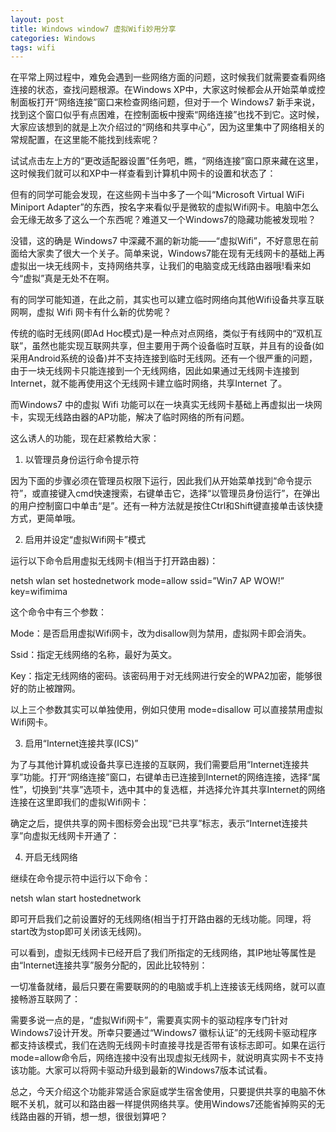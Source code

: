 ```yaml
---
layout: post
title: Windows window7 虚拟Wifi妙用分享
categories: Windows
tags: wifi
---
```


在平常上网过程中，难免会遇到一些网络方面的问题，这时候我们就需要查看网络连接的状态，查找问题根源。在Windows XP中，大家这时候都会从开始菜单或控制面板打开“网络连接”窗口来检查网络问题，但对于一个 Windows7 新手来说，找到这个窗口似乎有点困难，在控制面板中搜索“网络连接”也找不到它。这时候，大家应该想到的就是上次介绍过的“网络和共享中心”，因为这里集中了网络相关的常规配置，在这里能不能找到线索呢？

试试点击左上方的“更改适配器设置”任务吧，瞧，“网络连接”窗口原来藏在这里，这时候我们就可以和XP中一样查看到计算机中网卡的设置和状态了：

但有的同学可能会发现，在这些网卡当中多了一个叫“Microsoft Virtual WiFi Miniport Adapter”的东西，按名字来看似乎是微软的虚拟Wifi网卡。电脑中怎么会无缘无故多了这么一个东西呢？难道又一个Windows7的隐藏功能被发现啦？

没错，这的确是 Windows7 中深藏不漏的新功能——“虚拟Wifi”，不好意思在前面给大家卖了很大一个关子。简单来说，Windows7能在现有无线网卡的基础上再虚拟出一块无线网卡，支持网络共享，让我们的电脑变成无线路由器哦!看来如今“虚拟”真是无处不在啊。

有的同学可能知道，在此之前，其实也可以建立临时网络向其他Wifi设备共享互联网啊，虚拟 Wifi 网卡有什么新的优势呢？

传统的临时无线网(即Ad Hoc模式)是一种点对点网络，类似于有线网中的“双机互联”，虽然也能实现互联网共享，但主要用于两个设备临时互联，并且有的设备(如采用Android系统的设备)并不支持连接到临时无线网。还有一个很严重的问题，由于一块无线网卡只能连接到一个无线网络，因此如果通过无线网卡连接到 Internet，就不能再使用这个无线网卡建立临时网络，共享Internet 了。

而Windows7 中的虚拟 Wifi 功能可以在一块真实无线网卡基础上再虚拟出一块网卡，实现无线路由器的AP功能，解决了临时网络的所有问题。

这么诱人的功能，现在赶紧教给大家：

1. 以管理员身份运行命令提示符

因为下面的步骤必须在管理员权限下运行，因此我们从开始菜单找到“命令提示符”，或直接键入cmd快速搜索，右键单击它，选择“以管理员身份运行”，在弹出的用户控制窗口中单击“是”。还有一种方法就是按住Ctrl和Shift键直接单击该快捷方式，更简单哦。

2. 启用并设定“虚拟Wifi网卡”模式

运行以下命令启用虚拟无线网卡(相当于打开路由器)：

netsh wlan set hostednetwork mode=allow ssid=”Win7 AP WOW!” key=wifimima

这个命令中有三个参数：

Mode：是否启用虚拟Wifi网卡，改为disallow则为禁用，虚拟网卡即会消失。

Ssid：指定无线网络的名称，最好为英文。

Key：指定无线网络的密码。该密码用于对无线网进行安全的WPA2加密，能够很好的防止被蹭网。

以上三个参数其实可以单独使用，例如只使用 mode=disallow 可以直接禁用虚拟Wifi网卡。

3. 启用“Internet连接共享(ICS)”

为了与其他计算机或设备共享已连接的互联网，我们需要启用“Internet连接共享”功能。打开“网络连接”窗口，右键单击已连接到Internet的网络连接，选择“属性”，切换到“共享”选项卡，选中其中的复选框，并选择允许其共享Internet的网络连接在这里即我们的虚拟Wifi网卡：

确定之后，提供共享的网卡图标旁会出现“已共享”标志，表示“Internet连接共享”向虚拟无线网卡开通了：

4. 开启无线网络

继续在命令提示符中运行以下命令：

netsh wlan start hostednetwork

即可开启我们之前设置好的无线网络(相当于打开路由器的无线功能。同理，将start改为stop即可关闭该无线网)。

可以看到，虚拟无线网卡已经开启了我们所指定的无线网络，其IP地址等属性是由“Internet连接共享”服务分配的，因此比较特别：

一切准备就绪，最后只要在需要联网的的电脑或手机上连接该无线网络，就可以直接畅游互联网了：

需要多说一点的是，“虚拟Wifi网卡”，需要真实网卡的驱动程序专门针对Windows7设计开发。所幸只要通过“Windows7 徽标认证”的无线网卡驱动程序都支持该模式，我们在选购无线网卡时直接寻找是否带有该标志即可。如果在运行mode=allow命令后，网络连接中没有出现虚拟无线网卡，就说明真实网卡不支持该功能。大家可以将网卡驱动升级到最新的Windows7版本试试看。

总之，今天介绍这个功能非常适合家庭或学生宿舍使用，只要提供共享的电脑不休眠不关机，就可以和路由器一样提供网络共享。使用Windows7还能省掉购买的无线路由器的开销，想一想，很很划算吧？
